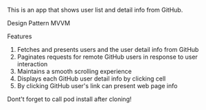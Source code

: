 This is an app that shows user list and detail info from GitHub.

Design Pattern
MVVM

Features
1. Fetches and presents users and the user detail info from GitHub
2. Paginates requests for remote GitHub users in response to user interaction
3. Maintains a smooth scrolling experience
4. Displays each GitHub user detail info by clicking cell
5. By clicking GitHub user's link can present web page info

Dont't forget to call pod install after cloning!
